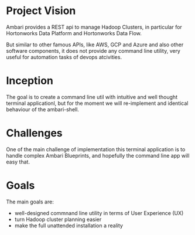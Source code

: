 # Project Vision

Ambari provides a REST api to manage Hadoop Clusters, in particular for Hortonworks Data Platform
and Hortonworks Data Flow.

But similar to other famous APIs, like AWS, GCP and Azure and also other software components, it does
not provide any command line utility, very useful for automation tasks of devops atcivities.

# Inception

The goal is to create a command line util with intuitive and well thought terminal applicationl,
but for the moment we will re-implement and identical behaviour of the ambari-shell.

# Challenges

One of the main challenge of implementation this terminal application is to handle complex Ambari Blueprints,
and hopefully the command line app will easy that.

# Goals

The main goals are:

* well-designed commnand line utility in terms of User Experience (UX)
* turn Hadoop cluster planning easier
* make the full unattended installation a reality